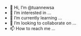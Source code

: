 - 👋 Hi, I’m @tuannewsa
- 👀 I’m interested in ...
- 🌱 I’m currently learning ...
- 💞️ I’m looking to collaborate on ...
- 📫 How to reach me ...

<!---
tuannewsa/tuannewsa is a ✨ special ✨ repository because its `README.md` (this file) appears on your GitHub profile.
You can click the Preview link to take a look at your changes.
--->
